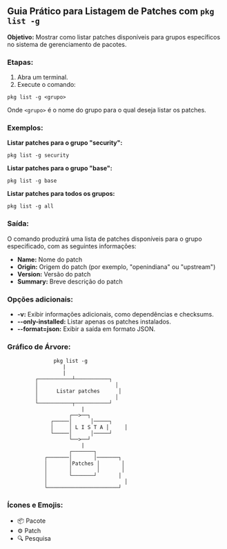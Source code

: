 ## Guia Prático para Listagem de Patches com `pkg list -g`

**Objetivo:** Mostrar como listar patches disponíveis para grupos específicos no sistema de gerenciamento de pacotes.

### Etapas:

1. Abra um terminal.
2. Execute o comando:

```
pkg list -g <grupo>
```

Onde `<grupo>` é o nome do grupo para o qual deseja listar os patches.

### Exemplos:

**Listar patches para o grupo "security":**

```
pkg list -g security
```

**Listar patches para o grupo "base":**

```
pkg list -g base
```

**Listar patches para todos os grupos:**

```
pkg list -g all
```

### Saída:

O comando produzirá uma lista de patches disponíveis para o grupo especificado, com as seguintes informações:

- **Name:** Nome do patch
- **Origin:** Origem do patch (por exemplo, "openindiana" ou "upstream")
- **Version:** Versão do patch
- **Summary:** Breve descrição do patch

### Opções adicionais:

- **-v:** Exibir informações adicionais, como dependências e checksums.
- **--only-installed:** Listar apenas os patches instalados.
- **--format=json:** Exibir a saída em formato JSON.

### Gráfico de Árvore:

```
               pkg list -g
                  |
                  |
         ┌───────────┴───────────┐
         │                         │
         │      Listar patches      │
         │                         │
         └───────────┬───────────┘
                        |
                    ┌──>──┐
              ┌─────│      │─────┐
              │     │ L I S T A │     │
              └─────│      │─────┘
                    └──>──┘
                        |
                    ┌───────┐
            ┌───────│       │───────┐
            │       │Patches │       │
            │       │        │       │
            │       └───────┘       │
            │                         │
            └───────────────────────┘
```

### Ícones e Emojis:

- 📦 Pacote
- ⚙️ Patch
- 🔍 Pesquisa